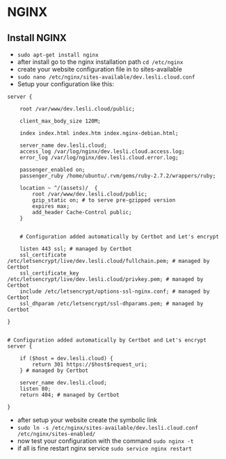 # NGINX

## Install NGINX

   - `sudo apt-get install nginx`
   - after install go to the nginx installation path `cd /etc/nginx`
   - create your website configuration file in to sites-available
   - `sudo nano /etc/nginx/sites-available/dev.lesli.cloud.conf`
   - Setup your configuration like this:

```nginx
server {

    root /var/www/dev.lesli.cloud/public;

    client_max_body_size 120M;

    index index.html index.htm index.nginx-debian.html;

    server_name dev.lesli.cloud;
    access_log /var/log/nginx/dev.lesli.cloud.access.log;
    error_log /var/log/nginx/dev.lesli.cloud.error.log;

    passenger_enabled on;
    passenger_ruby /home/ubuntu/.rvm/gems/ruby-2.7.2/wrappers/ruby;

    location ~ ^/(assets)/  {
        root /var/www/dev.lesli.cloud/public;
        gzip_static on; # to serve pre-gzipped version
        expires max;
        add_header Cache-Control public;
    }


    # Configuration added automatically by Certbot and Let's encrypt

    listen 443 ssl; # managed by Certbot
    ssl_certificate /etc/letsencrypt/live/dev.lesli.cloud/fullchain.pem; # managed by Certbot
    ssl_certificate_key /etc/letsencrypt/live/dev.lesli.cloud/privkey.pem; # managed by Certbot
    include /etc/letsencrypt/options-ssl-nginx.conf; # managed by Certbot
    ssl_dhparam /etc/letsencrypt/ssl-dhparams.pem; # managed by Certbot

}


# Configuration added automatically by Certbot and Let's encrypt
server {
    
    if ($host = dev.lesli.cloud) {
        return 301 https://$host$request_uri;
    } # managed by Certbot

    server_name dev.lesli.cloud;
    listen 80;
    return 404; # managed by Certbot

}
```

- after setup your website create the symbolic link
- `sudo ln -s /etc/nginx/sites-available/dev.lesli.cloud.conf /etc/nginx/sites-enabled/`
- now test your configuration with the command `sudo nginx -t`
- if all is fine restart nginx service `sudo service nginx restart`
